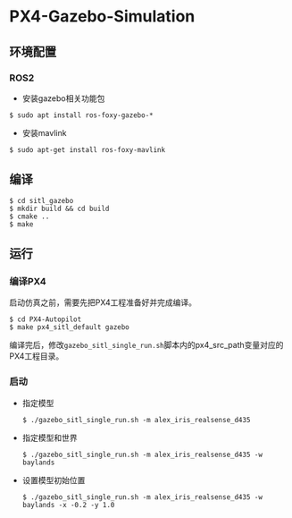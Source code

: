 # PX4-Gazebo-Simulation

## 环境配置

### ROS2

- 安装gazebo相关功能包

```shell
$ sudo apt install ros-foxy-gazebo-*
```

- 安装mavlink

```shell
$ sudo apt-get install ros-foxy-mavlink
```

## 编译

```shell
$ cd sitl_gazebo
$ mkdir build && cd build
$ cmake ..
$ make
```

## 运行

### 编译PX4

启动仿真之前，需要先把PX4工程准备好并完成编译。

```shell
$ cd PX4-Autopilot
$ make px4_sitl_default gazebo
```

编译完后，修改`gazebo_sitl_single_run.sh`脚本内的px4_src_path变量对应的PX4工程目录。

### 启动

- 指定模型

  ```shell
  $ ./gazebo_sitl_single_run.sh -m alex_iris_realsense_d435
  ```

- 指定模型和世界

  ```shell
  $ ./gazebo_sitl_single_run.sh -m alex_iris_realsense_d435 -w baylands
  ```

- 设置模型初始位置
  
  ```shell
  $ ./gazebo_sitl_single_run.sh -m alex_iris_realsense_d435 -w baylands -x -0.2 -y 1.0
  ```
  
  